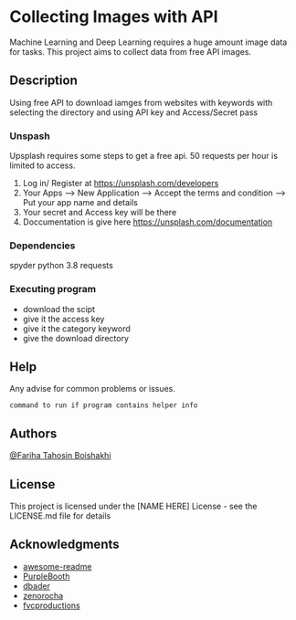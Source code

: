 # Collecting Images with API 
Machine Learning and Deep Learning requires a huge amount image data for tasks. This project aims to collect data from free API images.

## Description
 
 Using free API to download iamges from websites with keywords with selecting the directory and using API key and Access/Secret pass 
 
 ### Unspash
 Upsplash requires some steps to get a free api. 50 requests per hour is limited to access. 
 
 1. Log in/ Register at https://unsplash.com/developers
 2. Your Apps --> New Application --> Accept the terms and condition --> Put your app name and details 
 3. Your secret and Access key will be there 
 4. Doccumentation is give here https://unsplash.com/documentation
 

### Dependencies
spyder 
python 3.8 
requests 


### Executing program

* download the scipt 
* give it the access key 
* give it the category keyword 
* give the download directory

## Help

Any advise for common problems or issues.
```
command to run if program contains helper info
```

## Authors

[@Fariha Tahosin Boishakhi](https://www.linkedin.com/in/fariha-tahosin-boishakhi/)

## License

This project is licensed under the [NAME HERE] License - see the LICENSE.md file for details

## Acknowledgments

* [awesome-readme](https://github.com/matiassingers/awesome-readme)
* [PurpleBooth](https://gist.github.com/PurpleBooth/109311bb0361f32d87a2)
* [dbader](https://github.com/dbader/readme-template)
* [zenorocha](https://gist.github.com/zenorocha/4526327)
* [fvcproductions](https://gist.github.com/fvcproductions/1bfc2d4aecb01a834b46)
